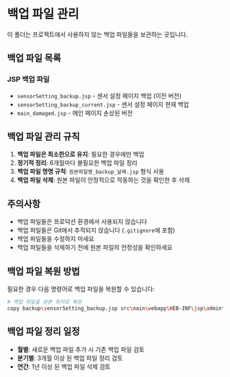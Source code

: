 # 백업 파일 관리

이 폴더는 프로젝트에서 사용하지 않는 백업 파일들을 보관하는 곳입니다.

## 백업 파일 목록

### JSP 백업 파일
- `sensorSetting_backup.jsp` - 센서 설정 페이지 백업 (이전 버전)
- `sensorSetting_backup_current.jsp` - 센서 설정 페이지 현재 백업
- `main_damaged.jsp` - 메인 페이지 손상된 버전

## 백업 파일 관리 규칙

1. **백업 파일은 최소한으로 유지**: 필요한 경우에만 백업
2. **정기적 정리**: 6개월마다 불필요한 백업 파일 정리
3. **백업 파일 명명 규칙**: `원본파일명_backup_날짜.jsp` 형식 사용
4. **백업 파일 삭제**: 원본 파일이 안정적으로 작동하는 것을 확인한 후 삭제

## 주의사항

- 백업 파일들은 프로덕션 환경에서 사용되지 않습니다
- 백업 파일들은 Git에서 추적되지 않습니다 (`.gitignore`에 포함)
- 백업 파일들을 수정하지 마세요
- 백업 파일들을 삭제하기 전에 원본 파일의 안정성을 확인하세요

## 백업 파일 복원 방법

필요한 경우 다음 명령어로 백업 파일을 복원할 수 있습니다:

```bash
# 백업 파일을 원본 위치로 복원
copy backup\sensorSetting_backup.jsp src\main\webapp\WEB-INF\jsp\admin\sensorSetting.jsp
```

## 백업 파일 정리 일정

- **월별**: 새로운 백업 파일 추가 시 기존 백업 파일 검토
- **분기별**: 3개월 이상 된 백업 파일 정리 검토
- **연간**: 1년 이상 된 백업 파일 삭제 검토
